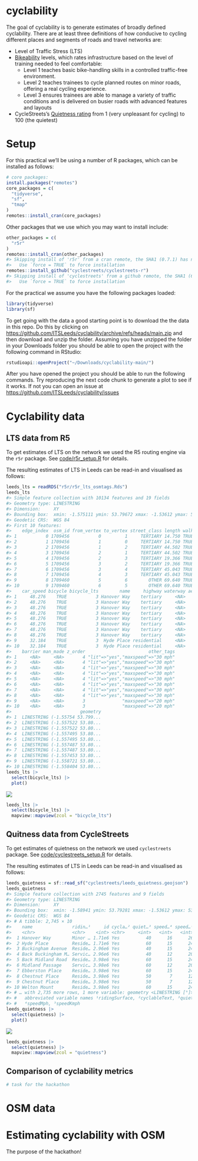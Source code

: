 
<!-- README.md is generated from README.Rmd. Please edit that file -->

# cyclability

<!-- badges: start -->
<!-- badges: end -->

The goal of cyclability is to generate estimates of broadly defined
cyclability. There are at least three definitions of how conducive to
cycling different places and segments of roads and travel networks are:

- Level of Traffic Stress (LTS)
- [Bikeability](https://www.britishcycling.org.uk/cycletraining/article/ct20110111-cycletraining-What-is-Bikeability-0)
  levels, which rates infrastructure based on the level of training
  needed to feel comfortable:
  - Level 1 teaches basic bike-handling skills in a controlled
    traffic-free environment.
  - Level 2 teaches trainees to cycle planned routes on minor roads,
    offering a real cycling experience.
  - Level 3 ensures trainees are able to manage a variety of traffic
    conditions and is delivered on busier roads with advanced features
    and layouts
- CycleStreets’s [Quietness
  rating](https://www.cyclestreets.net/help/journey/howitworks/#quietness)
  from 1 (very unpleasant for cycling) to 100 (the quietest)

# Setup

For this practical we’ll be using a number of R packages, which can be
installed as follows:

``` r
# core packages:
install.packages("remotes")
core_packages = c(
  "tidyverse",
  "sf",
  "tmap"
)
remotes::install_cran(core_packages)
```

Other packages that we use which you may want to install include:

``` r
other_packages = c(
  "r5r"
)
remotes::install_cran(other_packages)
#> Skipping install of 'r5r' from a cran remote, the SHA1 (0.7.1) has not changed since last install.
#>   Use `force = TRUE` to force installation
remotes::install_github("cyclestreets/cyclestreets-r")
#> Skipping install of 'cyclestreets' from a github remote, the SHA1 (68b345cd) has not changed since last install.
#>   Use `force = TRUE` to force installation
```

For the practical we assume you have the following packages loaded:

``` r
library(tidyverse)
library(sf)
```

To get going with the data a good starting point is to download the the
data in this repo. Do this by clicking on
<https://github.com/ITSLeeds/cyclability/archive/refs/heads/main.zip>
and then download and unzip the folder. Assuming you have unzipped the
folder in your Downloads folder you should be able to open the project
with the following command in RStudio:

``` r
rstudioapi::openProject("~/Downloads/cyclability-main/")
```

After you have opened the project you should be able to run the
following commands. Try reproducing the next code chunk to generate a
plot to see if it works. If not you can open an issue at
<https://github.com/ITSLeeds/cyclability/issues>

# Cyclability data

## LTS data from R5

To get estimates of LTS on the network we used the R5 routing engine via
the `r5r` package. See [code/r5r_setup.R](code/r5r_setup.R) for details.

The resulting estimates of LTS in Leeds can be read-in and visualised as
follows:

``` r
leeds_lts = readRDS("r5r/r5r_lts_osmtags.Rds")
leeds_lts
#> Simple feature collection with 10134 features and 19 fields
#> Geometry type: LINESTRING
#> Dimension:     XY
#> Bounding box:  xmin: -1.575111 ymin: 53.79672 xmax: -1.53612 ymax: 53.81871
#> Geodetic CRS:  WGS 84
#> First 10 features:
#>    edge_index  osm_id from_vertex to_vertex street_class length walk  car
#> 1           0 1709456           0         1     TERTIARY 14.750 TRUE TRUE
#> 2           1 1709456           1         0     TERTIARY 14.750 TRUE TRUE
#> 3           2 1709456           1         2     TERTIARY 44.502 TRUE TRUE
#> 4           3 1709456           2         1     TERTIARY 44.502 TRUE TRUE
#> 5           4 1709456           2         3     TERTIARY 19.366 TRUE TRUE
#> 6           5 1709456           3         2     TERTIARY 19.366 TRUE TRUE
#> 7           6 1709456           3         4     TERTIARY 45.043 TRUE TRUE
#> 8           7 1709456           4         3     TERTIARY 45.043 TRUE TRUE
#> 9           8 1709460           5         6        OTHER 69.640 TRUE TRUE
#> 10          9 1709460           6         5        OTHER 69.640 TRUE TRUE
#>    car_speed bicycle bicycle_lts        name     highway waterway aerialway
#> 1     48.276    TRUE           3 Hanover Way    tertiary     <NA>      <NA>
#> 2     48.276    TRUE           3 Hanover Way    tertiary     <NA>      <NA>
#> 3     48.276    TRUE           3 Hanover Way    tertiary     <NA>      <NA>
#> 4     48.276    TRUE           3 Hanover Way    tertiary     <NA>      <NA>
#> 5     48.276    TRUE           3 Hanover Way    tertiary     <NA>      <NA>
#> 6     48.276    TRUE           3 Hanover Way    tertiary     <NA>      <NA>
#> 7     48.276    TRUE           3 Hanover Way    tertiary     <NA>      <NA>
#> 8     48.276    TRUE           3 Hanover Way    tertiary     <NA>      <NA>
#> 9     32.184    TRUE           3  Hyde Place residential     <NA>      <NA>
#> 10    32.184    TRUE           3  Hyde Place residential     <NA>      <NA>
#>    barrier man_made z_order                        other_tags
#> 1     <NA>     <NA>       4 "lit"=>"yes","maxspeed"=>"30 mph"
#> 2     <NA>     <NA>       4 "lit"=>"yes","maxspeed"=>"30 mph"
#> 3     <NA>     <NA>       4 "lit"=>"yes","maxspeed"=>"30 mph"
#> 4     <NA>     <NA>       4 "lit"=>"yes","maxspeed"=>"30 mph"
#> 5     <NA>     <NA>       4 "lit"=>"yes","maxspeed"=>"30 mph"
#> 6     <NA>     <NA>       4 "lit"=>"yes","maxspeed"=>"30 mph"
#> 7     <NA>     <NA>       4 "lit"=>"yes","maxspeed"=>"30 mph"
#> 8     <NA>     <NA>       4 "lit"=>"yes","maxspeed"=>"30 mph"
#> 9     <NA>     <NA>       3              "maxspeed"=>"20 mph"
#> 10    <NA>     <NA>       3              "maxspeed"=>"20 mph"
#>                          geometry
#> 1  LINESTRING (-1.55754 53.799...
#> 2  LINESTRING (-1.557522 53.80...
#> 3  LINESTRING (-1.557522 53.80...
#> 4  LINESTRING (-1.557495 53.80...
#> 5  LINESTRING (-1.557495 53.80...
#> 6  LINESTRING (-1.557487 53.80...
#> 7  LINESTRING (-1.557487 53.80...
#> 8  LINESTRING (-1.557453 53.80...
#> 9  LINESTRING (-1.558721 53.80...
#> 10 LINESTRING (-1.558404 53.80...
leeds_lts |> 
  select(bicycle_lts) |> 
  plot()
```

![](README_files/figure-gfm/unnamed-chunk-4-1.png)<!-- -->

``` r
leeds_lts |> 
  select(bicycle_lts) |> 
  mapview::mapview(zcol = "bicycle_lts")
```

## Quitness data from CycleStreets

To get estimates of quietness on the network we used `cyclestreets`
package. See [code/cyclestreets_setup.R](code/r5r_setup.R) for details.

The resulting estimates of LTS in Leeds can be read-in and visualised as
follows:

``` r
leeds_quietness = sf::read_sf("cyclestreets/leeds_quietness.geojson")
leeds_quietness
#> Simple feature collection with 2745 features and 9 fields
#> Geometry type: LINESTRING
#> Dimension:     XY
#> Bounding box:  xmin: -1.58941 ymin: 53.79281 xmax: -1.53612 ymax: 53.82387
#> Geodetic CRS:  WGS 84
#> # A tibble: 2,745 × 10
#>    name               ridin…¹     id cycla…² quiet…³ speed…⁴ speed…⁵ pause color
#>    <chr>              <chr>    <int> <chr>     <int>   <int>   <int> <int> <chr>
#>  1 Hanover Way        Minor … 1.71e6 Yes          40      16      26     0 #929…
#>  2 Hyde Place         Reside… 1.71e6 Yes          60      15      24     0 #B06…
#>  3 Buckingham Avenue  Reside… 2.96e6 Yes          40      15      24     0 #929…
#>  4 Back Buckingham M… Servic… 2.96e6 Yes          40      12      20     0 #929…
#>  5 Back Midland Road  Reside… 3.98e6 Yes          60      15      24     0 #B06…
#>  6 Midland Passage    Servic… 3.98e6 Yes          60      12      20     0 #B06…
#>  7 Ebberston Place    Reside… 3.98e6 Yes          60      15      24     0 #B06…
#>  8 Chestnut Place     Reside… 3.98e6 Yes          50       7      12     0 #7E9…
#>  9 Chestnut Place     Reside… 3.98e6 Yes          50       7      12     0 #7E9…
#> 10 Welton Mount       Reside… 3.98e6 Yes          60      15      24     0 #B06…
#> # … with 2,735 more rows, 1 more variable: geometry <LINESTRING [°]>, and
#> #   abbreviated variable names ¹​ridingSurface, ²​cyclableText, ³​quietness,
#> #   ⁴​speedMph, ⁵​speedKmph
leeds_quietness |> 
  select(quietness) |> 
  plot()
```

![](README_files/figure-gfm/unnamed-chunk-6-1.png)<!-- -->

``` r
leeds_quietness |> 
  select(quietness) |> 
  mapview::mapview(zcol = "quietness")
```

## Comparison of cyclability metrics

``` r
# task for the hackathon
```

# OSM data

# Estimating cyclability with OSM

The purpose of the hackathon!

